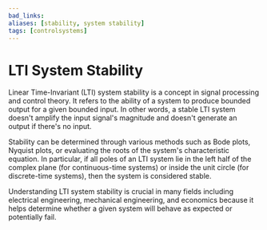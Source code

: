 ```yaml
---
bad_links: 
aliases: [stability, system stability]
tags: [controlsystems]
---
```

# LTI System Stability

Linear Time-Invariant (LTI) system stability is a concept in signal processing and control theory. It refers to the ability of a system to produce bounded output for a given bounded input. In other words, a stable LTI system doesn't amplify the input signal's magnitude and doesn't generate an output if there's no input. 

Stability can be determined through various methods such as Bode plots, Nyquist plots, or evaluating the roots of the system's characteristic equation. In particular, if all poles of an LTI system lie in the left half of the complex plane (for continuous-time systems) or inside the unit circle (for discrete-time systems), then the system is considered stable. 

Understanding LTI system stability is crucial in many fields including electrical engineering, mechanical engineering, and economics because it helps determine whether a given system will behave as expected or potentially fail.
